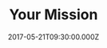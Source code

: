 ---
title: "Your Mission"
image: "https://i.imgur.com/MuLYIpM.jpg"
date: "2017-05-21T09:30:00.000Z"
video:
  type: "vimeo"
  id: 218360619
speaker:
  name: "Bart Wilkins"
  permalink: "bart-wilkins"
series: "insiders"
---